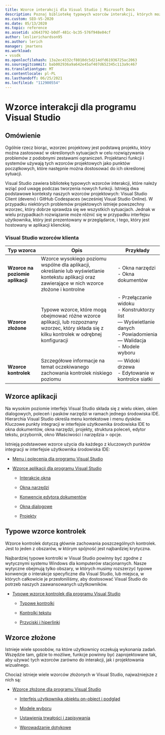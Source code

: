 ```yaml
---
title: Wzorce interakcji dla Visual Studio | Microsoft Docs
description: Poznaj bibliotekę typowych wzorców interakcji, których można używać podczas tworzenia nowych funkcji dla Visual Studio.
ms.custom: SEO-VS-2020
ms.date: 05/13/2020
ms.topic: reference
ms.assetid: a3643792-b0df-481c-bc35-576f948e04cf
author: leslierichardson95
ms.author: lerich
manager: jmartens
ms.workload:
- vssdk
ms.openlocfilehash: 13a2ec4332cf8010dc5d214dfd61936725ac2063
ms.sourcegitcommit: bab002936a9a642e45af407d652345c113a9c467
ms.translationtype: MT
ms.contentlocale: pl-PL
ms.lasthandoff: 06/25/2021
ms.locfileid: "112900554"
---
```

# <a name="interaction-patterns-for-visual-studio"></a>Wzorce interakcji dla programu Visual Studio
## <a name="overview"></a>Omówienie
 Ogólnie rzecz biorąc, wzorzec projektowy jest podstawą projektu, który można zastosować w określonych sytuacjach w celu rozwiązywania problemów z podobnymi zestawami ograniczeń. Projektanci funkcji i systemów używają tych wzorców projektowych jako punktów początkowych, które następnie można dostosować do ich określonej sytuacji.

 Visual Studio zawiera bibliotekę typowych wzorców interakcji, które należy wziąć pod uwagę podczas tworzenia nowych funkcji. Istnieją dwa podstawowe konteksty naszych wzorców projektowych: Visual Studio Client (devenv) i GitHub Codespaces (wcześniej Visual Studio Online). W przypadku niektórych problemów projektowych istnieje powszechny wzorzec, który dobrze sprawdza się we wszystkich sytuacjach. Jednak w wielu przypadkach rozwiązanie może różnić się w przypadku interfejsu użytkownika, który jest prezentowany w przeglądarce, i tego, który jest hostowany w aplikacji klienckiej.

### <a name="visual-studio-client-pattern-types"></a>Visual Studio wzorców klienta

|Typ wzorca|Opis|Przykłady|
|------------------|-----------------|--------------|
|**Wzorce na poziomie aplikacji**|Wzorce wysokiego poziomu wspólne dla aplikacji, określanie lub wyświetlanie kontekstu aplikacji oraz zawierające w nich wzorce złożone i kontrolne|- Okna narzędzi<br />- Okna dokumentów|
|**Wzorce złożone**|Typowe wzorce, które mogą obejmować różne wzorce aplikacji, lub rozpoznany wzorzec, który składa się z kilku kontrolek w odrębnej konfiguracji|- Przełączanie widoku<br />- Konstruktorzy list<br />— Wyświetlanie danych<br />- Powiadomienia<br />— Walidacja<br />- Modele wyboru|
|**Wzorce kontrolek**|Szczegółowe informacje na temat oczekiwanego zachowania kontrolek niskiego poziomu|— Widoki drzewa<br />- Edytowanie w kontrolce siatki|

## <a name="application-patterns"></a>Wzorce aplikacji
 Na wysokim poziomie interfejs Visual Studio składa się z wielu okien, okien dialogowych, poleceń i pasków narzędzi w ramach jednego środowiska IDE. Hierarchia Visual Studio określa menu kontekstowe i menu dysków. Kluczowe punkty integracji w interfejsie użytkownika środowiska IDE to okna dokumentów, okna narzędzi, projekty, struktura poleceń, edytor tekstu, przybornik, okno Właściwości i narzędzia > opcje.

 Istnieją podstawowe wzorce użycia dla każdego z kluczowych punktów integracji w interfejsie użytkownika środowiska IDE:

- [Menu i polecenia dla programu Visual Studio](../../extensibility/ux-guidelines/menus-and-commands-for-visual-studio.md)

- [Wzorce aplikacji dla programu Visual Studio](../../extensibility/ux-guidelines/application-patterns-for-visual-studio.md)

  - [Interakcje okna](../../extensibility/ux-guidelines/application-patterns-for-visual-studio.md#BKMK_WindowInteractions)

  - [Okna narzędzi](../../extensibility/ux-guidelines/application-patterns-for-visual-studio.md#BKMK_ToolWindows)

  - [Konwencje edytora dokumentów](../../extensibility/ux-guidelines/application-patterns-for-visual-studio.md#BKMK_DocumentEditorConventions)

  - [Okna dialogowe](../../extensibility/ux-guidelines/application-patterns-for-visual-studio.md#BKMK_Dialogs)

  - [Projekty](../../extensibility/ux-guidelines/application-patterns-for-visual-studio.md#BKMK_Projects)

## <a name="common-control-patterns"></a>Typowe wzorce kontrolek
 Wzorce kontrolek dotyczą głównie zachowania poszczególnych kontrolek. Jest to jeden z obszarów, w którym spójność jest najbardziej krytyczna.

 Najbardziej typowe kontrolki w Visual Studio powinny być zgodne z wytycznymi systemu Windows dla komputerów stacjonarnych. Nasze wytyczne obejmują tylko obszary, w których musimy rozszerzyć typowe konwencje o interakcje specyficzne dla Visual Studio, lub miejsca, w których całkowicie je przesłoniliśmy, aby dostosować Visual Studio do potrzeb naszych zaawansowanych użytkowników.

- [Typowe wzorce kontrolek dla programu Visual Studio](../../extensibility/ux-guidelines/common-control-patterns-for-visual-studio.md)

  - [Typowe kontrolki](../../extensibility/ux-guidelines/common-control-patterns-for-visual-studio.md#BKMK_CommonControls)

  - [Kontrolki tekstu](../../extensibility/ux-guidelines/common-control-patterns-for-visual-studio.md#BKMK_TextControls)

  - [Przyciski i hiperlinki](../../extensibility/ux-guidelines/common-control-patterns-for-visual-studio.md#BKMK_ButtonsAndHyperlinks)

## <a name="composite-patterns"></a>Wzorce złożone
 Istnieje wiele sposobów, na które użytkownicy oczekują wykonania zadań. Wszędzie tam, gdzie to możliwe, funkcje powinny być zaprojektowane tak, aby używać tych wzorców zarówno do interakcji, jak i projektowania wizualnego.

 Chociaż istnieje wiele wzorców złożonych w Visual Studio, najważniejsze z nich są:

- [Wzorce złożone dla programu Visual Studio](../../extensibility/ux-guidelines/composite-patterns-for-visual-studio.md)

  - [Interfejs użytkownika obiektu on-object i podgląd](../../extensibility/ux-guidelines/composite-patterns-for-visual-studio.md#BKMK_OnObjectUI)

  - [Modele wyboru](../../extensibility/ux-guidelines/composite-patterns-for-visual-studio.md#BKMK_SelectionModels)

  - [Ustawienia trwałości i zapisywania](../../extensibility/ux-guidelines/composite-patterns-for-visual-studio.md#BKMK_PersistenceAndSavingSettings)

  - [Wprowadzanie dotykowe](../../extensibility/ux-guidelines/composite-patterns-for-visual-studio.md#BKMK_TouchInput)
